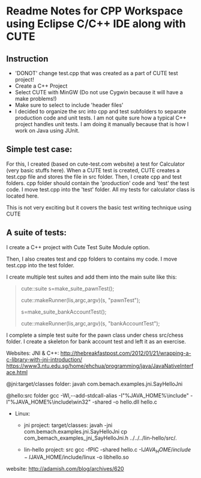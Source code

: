 Readme Notes for CPP Workspace using Eclipse C/C++ IDE along with CUTE
======================================================================

Instruction
-----------

- 'DONOT' change test.cpp that was created as a part of CUTE test project!
- Create a C++ Project
- Select CUTE with MinGW (Do not use Cygwin because it will have a make problems!)
- Make sure to select to include 'header files'
- I decided to organize the src into cpp and test subfolders to separate production code
   and unit tests. I am not quite sure how a typical C++ project handles unit tests. I am 
   doing it manually because that is how I work on Java using JUnit.

Simple test case:
----------------
For this, I created (based on cute-test.com website) a test for Calculator (very basic stuffs here). When a CUTE test is created, CUTE creates a test.cpp file and stores the file in src folder. Then, I create cpp and test folders. cpp folder should contain the 'production' code and 'test' the test code. I move test.cpp into the 'test' folder. All my tests for calculator class is located here.

This is not very exciting but it covers the basic test writing technique using CUTE

A suite of tests:
----------------
I create a C++ project with Cute Test Suite Module option.

Then, I also creates test and cpp folders to contains my code. I move test.cpp into the test folder.

I create multiple test suites and add them into the main suite like this:
> cute::suite s=make_suite_pawnTest();
>
> cute::makeRunner(lis,argc,argv)(s, "pawnTest");
>
> s=make_suite_bankAccountTest();
>
> cute::makeRunner(lis,argc,argv)(s, "bankAccountTest");

I complete a simple test suite for the pawn class under chess src/chess folder.
I create a skeleton for bank account test and left it as an exercise.

Websites:
JNI & C++:
http://thebreakfastpost.com/2012/01/21/wrapping-a-c-library-with-jni-introduction/
https://www3.ntu.edu.sg/home/ehchua/programming/java/JavaNativeInterface.html


@jni:target/classes folder:
javah com.bemach.examples.jni.SayHelloJni

@hello:src folder
gcc -Wl,--add-stdcall-alias -I"%JAVA_HOME%\include" -I"%JAVA_HOME%\include\win32" -shared -o hello.dll hello.c



- Linux:
  - jni project: target/classes:
    javah -jni com.bemach.examples.jni.SayHelloJni
    cp com_bemach_examples_jni_SayHelloJni.h ../../../lin-hello/src/.

  - lin-hello project: src
    gcc -fPIC -shared hello.c -I$JAVA_HOME/include -I$JAVA_HOME/include/linux -o libhello.so

website:
http://adamish.com/blog/archives/620

